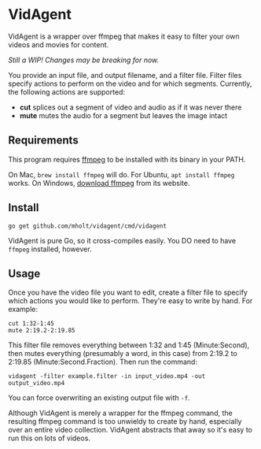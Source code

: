 VidAgent
========

VidAgent is a wrapper over ffmpeg that makes it easy to filter your own videos and movies for content.

_Still a WIP! Changes may be breaking for now._

You provide an input file, and output filename, and a filter file. Filter files specify actions to perform on the video and for which segments. Currently, the following actions are supported:

- **cut** splices out a segment of video and audio as if it was never there
- **mute** mutes the audio for a segment but leaves the image intact


## Requirements

This program requires [ffmpeg](https://www.ffmpeg.org/) to be installed with its binary in your PATH.

On Mac, `brew install ffmpeg` will do. For Ubuntu, `apt install ffmpeg` works. On Windows, [download ffmpeg](https://www.ffmpeg.org/download.html) from its website.


## Install

```
go get github.com/mholt/vidagent/cmd/vidagent
```

VidAgent is pure Go, so it cross-compiles easily. You DO need to have `ffmpeg` installed, however.


## Usage

Once you have the video file you want to edit, create a filter file to specify which actions you would like to perform. They're easy to write by hand. For example:

```
cut 1:32-1:45
mute 2:19.2-2:19.85
```

This filter file removes everything between 1:32 and 1:45 (Minute:Second), then mutes everything (presumably a word, in this case) from 2:19.2 to 2:19.85 (Minute:Second.Fraction). Then run the command:

```
vidagent -filter example.filter -in input_video.mp4 -out output_video.mp4
```

You can force overwriting an existing output file with `-f`.

Although VidAgent is merely a wrapper for the ffmpeg command, the resulting ffmpeg command is too unwieldy to create by hand, especially over an entire video collection. VidAgent abstracts that away so it's easy to run this on lots of videos.

